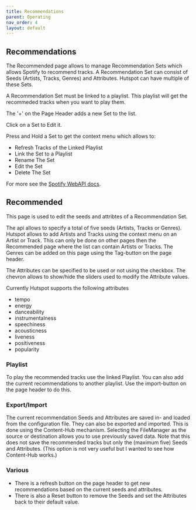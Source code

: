 ```yaml
---
title: Recommendations
parent: Operating
nav_order: 4
layout: default
---
```

## Recommendations
The Recommended page allows to manage Recommendation Sets which allows Spotify to recommend tracks. A Recommendation Set can consist of Seeds (Artists, Tracks, Genres) and Attributes. Hutspot can have multiple of these Sets.

A Recommendation Set must be linked to a playlist. This playlist will get the recommeded tracks when you want to play them.

The '+' on the Page Header adds a new Set to the list.

Click on a Set to Edit it.

Press and Hold a Set to get the context menu which allows to:

 * Refresh Tracks of the Linked Playlist
 * Link the Set to a Playlist
 * Rename The Set
 * Edit the Set
 * Delete The Set


For more see the [Spotify WebAPI docs](https://developer.spotify.com/documentation/web-api/reference/browse/get-recommendations/).

## Recommended
This page is used to edit the seeds and attribtes of a Recommendation Set.

The api allows to specify a total of five seeds (Artists, Tracks or Genres). Hutspot allows to add Artists and Tracks using the context menu on an Artist or Track. This can only be done on other pages then the Recommended page where the list can contain Artists or Tracks. The Genres can be added on this page using the Tag-button on the page header.

The Attributes can be specified to be used or not using the checkbox. The chevron allows to show/hide the sliders used to modify the Attribute values.

Currently Hutspot supports the following attributes

 * tempo
 * energy
 * danceability
 * instrumentalness
 * speechiness
 * acousticness
 * liveness
 * positiveness
 * popularity

### Playlist
To play the recommended tracks use the linked Playlist. You can also add the current recommendations to another playlist. Use the import-button on the page header to do this.

### Export/Import
The current recommendation Seeds and Attributes are saved in- and loaded from the configuration file. They can also be exported and imported. This is done using the Content-Hub mechanism. Selecting the FileManager as the source or destination allows you to use previously saved data. Note that this does not save the recommended tracks but only the (maximum five) Seeds and Attributes. (This option is not very useful but I wanted to see how Content-Hub works.)

### Various
 * There is a refresh button on the page header to get new recommendations based on the current seeds and attributes.
 * There is also a Reset button to remove the Seeds and set the Attributes back to their default value.
